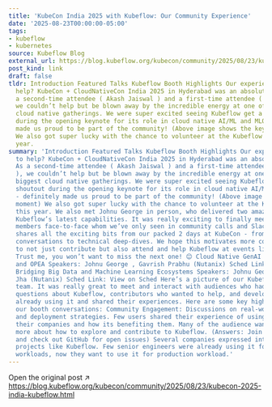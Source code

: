 ```yaml
---
title: 'KubeCon India 2025 with Kubeflow: Our Community Experience'
date: '2025-08-23T00:00:00-05:00'
tags:
- kubeflow
- kubernetes
source: Kubeflow Blog
external_url: https://blog.kubeflow.org/kubecon/community/2025/08/23/kubecon-2025-india-kubeflow.html
post_kind: link
draft: false
tldr: Introduction Featured Talks Kubeflow Booth Highlights Our experience Want to
  help? KubeCon + CloudNativeCon India 2025 in Hyderabad was an absolute blast! As
  a second-time attendee ( Akash Jaiswal ) and a first-time attendee ( Yash Pal ),
  we couldn’t help but be blown away by the incredible energy at one of world’s biggest
  cloud native gatherings. We were super excited seeing Kubeflow get a special shoutout
  during the opening keynote for its role in cloud native AI/ML and MLOps - definitely
  made us proud to be part of the community! (Above image shows the keynote moment)
  We also got super lucky with the chance to volunteer at the Kubeflow booth this
  year.
summary: 'Introduction Featured Talks Kubeflow Booth Highlights Our experience Want
  to help? KubeCon + CloudNativeCon India 2025 in Hyderabad was an absolute blast!
  As a second-time attendee ( Akash Jaiswal ) and a first-time attendee ( Yash Pal
  ), we couldn’t help but be blown away by the incredible energy at one of world’s
  biggest cloud native gatherings. We were super excited seeing Kubeflow get a special
  shoutout during the opening keynote for its role in cloud native AI/ML and MLOps
  - definitely made us proud to be part of the community! (Above image shows the keynote
  moment) We also got super lucky with the chance to volunteer at the Kubeflow booth
  this year. We also met Johnu George in person, who delivered two amazing talks on
  Kubeflow’s latest capabilities. It was really exciting to finally meet community
  members face-to-face whom we’ve only seen in community calls and Slack! This blog
  shares all the exciting bits from our packed 2 days at KubeCon - from awesome booth
  conversations to technical deep-dives. We hope this motivates more community members
  to not just contribute but also attend and help Kubeflow at events like KubeCon.
  Trust me, you won’t want to miss the next one! 😊 Cloud Native GenAI using KServe
  and OPEA Speakers: Johnu George , Gavrish Prabhu (Nutanix) Sched Link: View on Sched
  Bridging Big Data and Machine Learning Ecosystems Speakers: Johnu George , Shiv
  Jha (Nutanix) Sched Link: View on Sched Here’s a picture of our Kubeflow booth volunteer
  team. It was really great to meet and interact with audiences who had dozens of
  questions about Kubeflow, contributors who wanted to help, and developers who were
  already using it and shared their experiences. Here are some key highlights from
  our booth conversations: Community Engagement: Discussions on real-world use cases
  and deployment strategies. Few users shared their experience of using Kubeflow in
  their companies and how its benefiting them. Many of the audience wants to learn
  more about how to explore and contribute to Kubeflow. (Answers: Join community calls,
  and check out GitHub for open issues) Several companies expressed interest in adopting
  projects like Kubeflow. Few senior engineers were already using it for some of their
  workloads, now they want to use it for production workload.'
---
```

Open the original post ↗ https://blog.kubeflow.org/kubecon/community/2025/08/23/kubecon-2025-india-kubeflow.html
